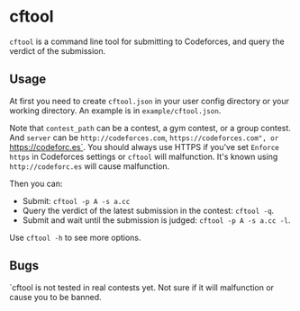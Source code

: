 # cftool

`cftool` is a command line tool for submitting to Codeforces, and query the
verdict of the submission.

## Usage

At first you need to create `cftool.json` in your user config directory or
your working directory.  An example is in `example/cftool.json`.

Note that `contest_path` can be a contest, a gym contest, or a group
contest.  And `server` can be `http://codeforces.com`,
`https://codeforces.com", or `https://codeforc.es`.  You should always use
HTTPS if you've set `Enforce https` in Codeforces settings or `cftool` will
malfunction.  It's known using `http://codeforc.es` will cause malfunction.

Then you can:

* Submit: `cftool -p A -s a.cc`
* Query the verdict of the latest submission in the contest: `cftool -q`.
* Submit and wait until the submission is judged: `cftool -p A -s a.cc -l`.

Use `cftool -h` to see more options.

## Bugs

`cftool is not tested in real contests yet.  Not sure if it will malfunction
or cause you to be banned.
